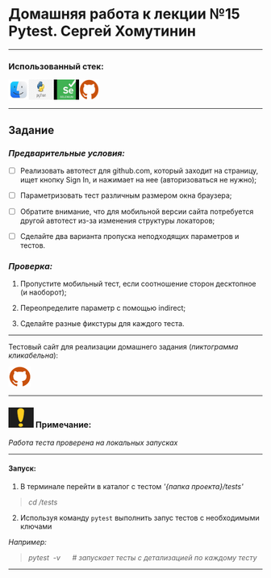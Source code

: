 # Домашняя работа к лекции №15 Pytest. Сергей Хомутинин
___

### Использованный стек:  
<img src="resources/macos.png" height="40" width="40" /><img src="resources/python.jpg" height="40" width="50" /><img src="resources/selenium.jpg" height="40" width="50" /><img src="resources/github.png" height="40" width="40" />
___

## Задание
### *Предварительные условия:*
-[ ]  Реализовать автотест для github.com, который заходит на страницу, ищет кнопку Sign In, и нажимает на нее (авторизоваться не нужно);

-[ ]  Параметризовать тест различным размером окна браузера;

-[ ] Обратите внимание, что для мобильной версии сайта потребуется другой автотест из-за изменения структуры локаторов;

-[ ] Сделайте два варианта пропуска неподходящих параметров и тестов.


### *Проверка:*
1. Пропустите мобильный тест, если соотношение сторон десктопное (и наоборот);

2. Переопределите параметр с помощью indirect;

3. Сделайте разные фикстуры для каждого теста.

---
Тестовый сайт для реализации домашнего задания (*пиктограмма кликабельна*):

[   <img src="resources/github.png" height="40" width="45" />](https://github.com/)


___ 
### <img src="resources/exclamation_mark.png" height="40" width="50"/> Примечание:
*Работа теста проверена на локальных запусках*
___

#### Запуск:
1. В терминале перейти в каталог с тестом *'{папка проекта}/tests'*
> *cd /tests*
2. Используя команду `pytest` выполнить запус тестов с необходимыми ключами

*Например:*
> *pytest&nbsp;&nbsp;-v* &nbsp;&nbsp;&nbsp;&nbsp; *# запускает тесты с детализацией по каждому тесту* 
___

